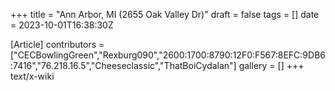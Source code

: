 +++
title = "Ann Arbor, MI (2655 Oak Valley Dr)"
draft = false
tags = []
date = 2023-10-01T16:38:30Z

[Article]
contributors = ["CECBowlingGreen","Rexburg090","2600:1700:8790:12F0:F567:8EFC:9DB6:7416","76.218.16.5","Cheeseclassic","ThatBoiCydalan"]
gallery = []
+++
text/x-wiki